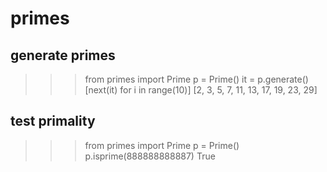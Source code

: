 # primes

## generate primes

  >>> from primes import Prime
  >>> p = Prime()
  >>> it = p.generate()
  >>> [next(it) for i in range(10)]
  [2, 3, 5, 7, 11, 13, 17, 19, 23, 29]

## test primality

  >>> from primes import Prime
  >>> p = Prime()
  >>> p.isprime(888888888887)
  True

